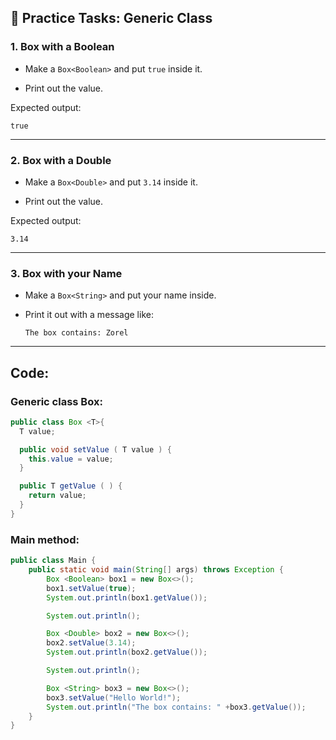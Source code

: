 
## 📝 Practice Tasks: Generic Class

### 1. Box with a Boolean

-   Make a `Box<Boolean>` and put `true` inside it.
    
-   Print out the value.
    

Expected output:

`true` 

----------

### 2. Box with a Double

-   Make a `Box<Double>` and put `3.14` inside it.
    
-   Print out the value.
    

Expected output:

`3.14` 

----------

### 3. Box with your Name

-   Make a `Box<String>` and put your name inside.
    
-   Print it out with a message like:
    
    `The box contains: Zorel`

---
## Code:

### Generic class Box:
```java
public class Box <T>{
  T value;

  public void setValue ( T value ) {
    this.value = value;
  }

  public T getValue ( ) {
    return value;
  }
}
```
### Main method:
```java
public class Main {
    public static void main(String[] args) throws Exception {
        Box <Boolean> box1 = new Box<>();
        box1.setValue(true);
        System.out.println(box1.getValue());

        System.out.println();

        Box <Double> box2 = new Box<>();
        box2.setValue(3.14);
        System.out.println(box2.getValue());

        System.out.println();

        Box <String> box3 = new Box<>();
        box3.setValue("Hello World!");
        System.out.println("The box contains: " +box3.getValue());
    }
}
```

